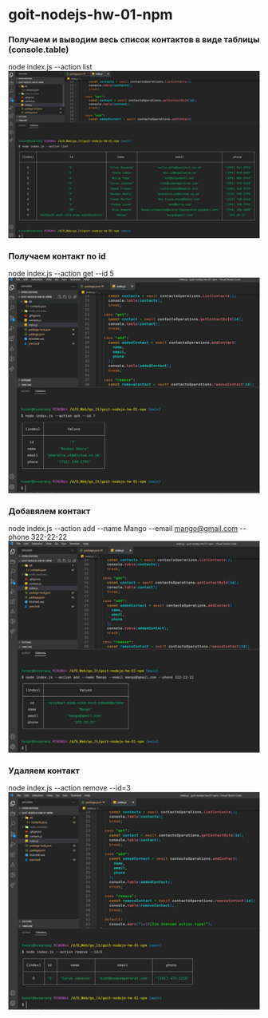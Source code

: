 # goit-nodejs-hw-01-npm

### Получаем и выводим весь список контактов в виде таблицы (console.table)

node index.js --action list
![image](https://github.com/hvoarang/goit-nodejs-hw-01-npm/blob/main/1.jpg)

### Получаем контакт по id

node index.js --action get --id 5
![image](https://github.com/hvoarang/goit-nodejs-hw-01-npm/blob/main/2.jpg)

### Добавялем контакт

node index.js --action add --name Mango --email mango@gmail.com --phone 322-22-22
![image](https://github.com/hvoarang/goit-nodejs-hw-01-npm/blob/main/3.jpg)

### Удаляем контакт

node index.js --action remove --id=3
![image](https://github.com/hvoarang/goit-nodejs-hw-01-npm/blob/main/4.jpg)
